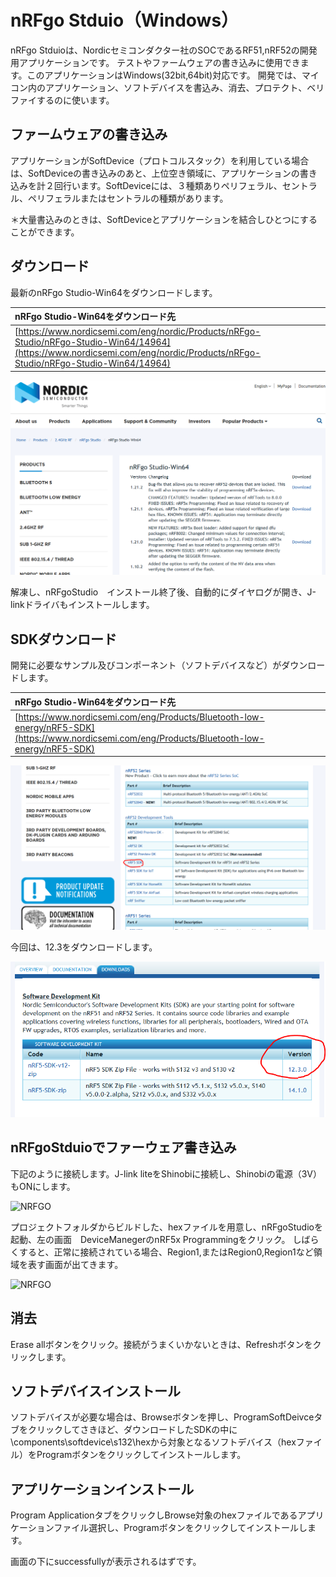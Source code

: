 # nRFgo Stduio（Windows）

nRFgo Stduioは、Nordicセミコンダクター社のSOCであるRF51,nRF52の開発用アプリケーションです。
テストやファームウェアの書き込みに使用できます。このアプリケーションはWindows(32bit,64bit)対応です。
開発では、マイコン内のアプリケーション、ソフトデバイスを書込み、消去、プロテクト、ベリファイするのに使います。

## ファームウェアの書き込み

アプリケーションがSoftDevice（プロトコルスタック）を利用している場合は、SoftDeviceの書き込みのあと、上位空き領域に、アプリケーションの書き込みを計２回行います。SoftDeviceには、３種類ありペリフェラル、セントラル、ペリフェラルまたはセントラルの種類があります。

＊大量書込みのときは、SoftDeviceとアプリケーションを結合しひとつにすることができます。

## ダウンロード

最新のnRFgo Studio-Win64をダウンロードします。

|nRFgo Studio-Win64をダウンロード先|
|:--|
|[https://www.nordicsemi.com/eng/nordic/Products/nRFgo-Studio/nRFgo-Studio-Win64/14964](https://www.nordicsemi.com/eng/nordic/Products/nRFgo-Studio/nRFgo-Studio-Win64/14964)|

![NRFGO](./img/go001.png)

解凍し、nRFgoStudio　インストール終了後、自動的にダイヤログが開き、J-linkドライバもインストールします。

## SDKダウンロード

開発に必要なサンプル及びコンポーネント（ソフトデバイスなど）がダウンロードします。

|nRFgo Studio-Win64をダウンロード先|
|:--|
|[https://www.nordicsemi.com/eng/Products/Bluetooth-low-energy/nRF5-SDK](https://www.nordicsemi.com/eng/Products/Bluetooth-low-energy/nRF5-SDK)|

![NRFGO](./img/go002.png)

今回は、12.3をダウンロードします。

![NRFGO](./img/go003.png)

## nRFgoStduioでファーウェア書き込み

下記のように接続します。J-link liteをShinobiに接続し、Shinobiの電源（3V）もONにします。

![NRFGO](./img/go004.png)

プロジェクトフォルダからビルドした、hexファイルを用意し、nRFgoStudioを起動、左の画面　DeviceManegerのnRF5x Programmingをクリック。
しばらくすると、正常に接続されている場合、Region1,またはRegion0,Region1など領域を表す画面が出てきます。

![NRFGO](./img/Write.png)

## 消去

Erase allボタンをクリック。接続がうまくいかないときは、Refreshボタンをクリックします。

## ソフトデバイスインストール

ソフトデバイスが必要な場合は、Browseボタンを押し、ProgramSoftDeivceタブをクリックしてさきほど、ダウンロードしたSDKの中に\components\softdevice\s132\hexから対象となるソフトデバイス（hexファイル）をProgramボタンをクリックしてインストールします。

## アプリケーションインストール

Program ApplicationタブをクリックしBrowse対象のhexファイルであるアプリケーションファイル選択し、Programボタンをクリックしてインストールします。

画面の下にsuccessfullyが表示されるはずです。
